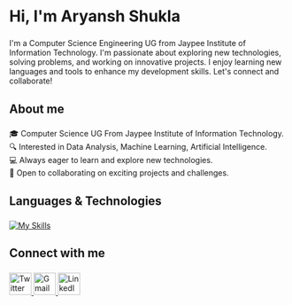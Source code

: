 <h1 align="left">Hi, I'm Aryansh Shukla</h1>

###

<p align="left">I'm a Computer Science Engineering UG from Jaypee Institute of Information Technology. I'm passionate about exploring new technologies, solving problems, and working on innovative projects. I enjoy learning new languages and tools to enhance my development skills. Let's connect and collaborate!</p>

###

<h2 align="left">About me</h2>

###

<p align="left">🎓 Computer Science UG From Jaypee Institute of Information Technology.<br>🔍 Interested in Data Analysis, Machine Learning, Artificial Intelligence.<br>💻 Always eager to learn and explore new technologies.<br>🤝 Open to collaborating on exciting projects and challenges.</p>

###

<h2 align="left">Languages & Technologies</h2>

###


[![My Skills](https://skillicons.dev/icons?i=azure,cpp,css,express,figma,git,github,html,js,mysql,postgres,py,pytorch,sklearn,aws,nodejs,postman&perline=15)](https://skillicons.dev)
</div>

###

<h2 align="left">Connect with me</h2>

###

<p align="left">
  <a href="https://x.com/aryanshshu87068?s=21" target="_blank">
    <img src="https://skillicons.dev/icons?i=twitter" height="40" alt="Twitter logo" />
  </a>
  <a href="mailto:aryanshshukla1711@gmail.com" target="_blank">
    <img src="https://skillicons.dev/icons?i=gmail" height="40" alt="Gmail logo" />
  </a>
  <a href="https://www.linkedin.com/in/aryansh-shukla-ab004324a" target="_blank">
    <img src="https://skillicons.dev/icons?i=linkedin" height="40" alt="LinkedIn logo" />
  </a>
</p>
</div>

###

<!--
**aryanshshukla/aryanshshukla** is a ✨ _special_ ✨ repository because its `README.md` (this file) appears on your GitHub profile.

Here are some ideas to get you started:

- 🔭 I’m currently working on ...
- 🌱 I’m currently learning ...
- 👯 I’m looking to collaborate on ...
- 🤔 I’m looking for help with ...
- 💬 Ask me about ...
- 📫 How to reach me: ...
- 😄 Pronouns: ...
- ⚡ Fun fact: ...
-->

